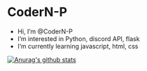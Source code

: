 # CoderN-P
-  Hi, I’m @CoderN-P
- I’m interested in Python, discord API, flask
- I’m currently learning javascript, html, css


<!---
CoderN-P/CoderN-P is a ✨ special ✨ repository because its `README.md` (this file) appears on your GitHub profile.
You can click the Preview link to take a look at your changes.
--->


[![Anurag's github stats](https://github-readme-stats.vercel.app/api?username=CoderN-P)](https://github.com/anuraghazra/github-readme-stats)
